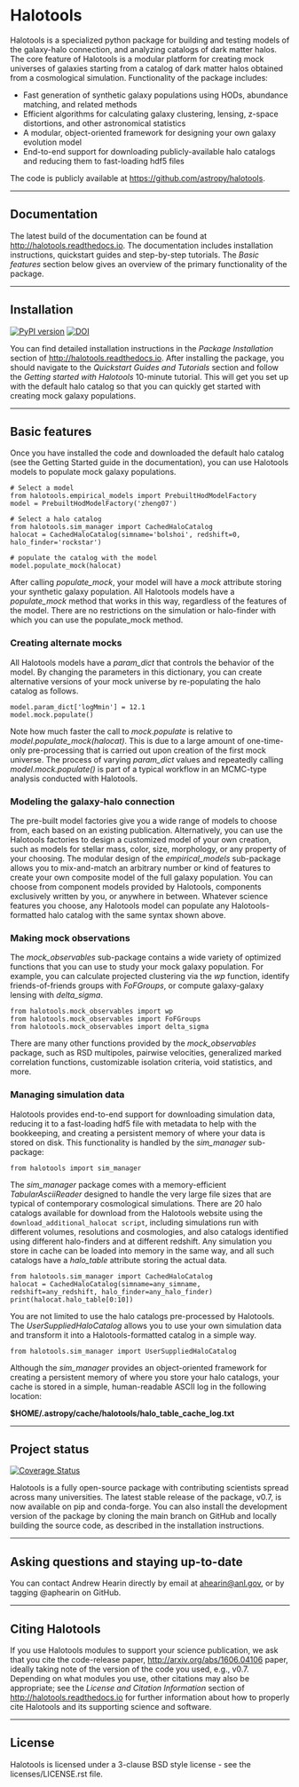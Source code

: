 # Halotools

Halotools is a specialized python package for building and testing models of the galaxy-halo connection, and analyzing catalogs of dark matter halos.
The core feature of Halotools is a modular platform for creating mock universes of galaxies starting from a catalog of dark matter halos obtained from a cosmological simulation. Functionality of the package includes:

* Fast generation of synthetic galaxy populations using HODs, abundance matching, and related methods
* Efficient algorithms for calculating galaxy clustering, lensing, z-space distortions, and other astronomical statistics
* A modular, object-oriented framework for designing your own galaxy evolution model
* End-to-end support for downloading publicly-available halo catalogs and reducing them to fast-loading hdf5 files

The code is publicly available at https://github.com/astropy/halotools.

---

## Documentation

The latest build of the documentation can be found at http://halotools.readthedocs.io. The documentation includes installation instructions, quickstart guides and step-by-step tutorials. The *Basic features* section below gives an overview of the primary functionality of the package.

---

## Installation

[![PyPI version](https://badge.fury.io/py/halotools.svg)](https://badge.fury.io/py/halotools)
[![DOI](https://zenodo.org/badge/29036740.svg)](https://zenodo.org/badge/latestdoi/29036740)

You can find detailed installation instructions
in the *Package Installation* section of http://halotools.readthedocs.io. After installing the package, you should navigate to the *Quickstart Guides and Tutorials* section and follow the *Getting started with Halotools* 10-minute tutorial. This will get you set up with the default halo catalog so that you can quickly get started with creating mock galaxy populations.

---


## Basic features

Once you have installed the code and downloaded the default halo catalog (see the Getting Started guide in the documentation), you can use Halotools models to populate mock galaxy populations.

```
# Select a model
from halotools.empirical_models import PrebuiltHodModelFactory
model = PrebuiltHodModelFactory('zheng07')

# Select a halo catalog
from halotools.sim_manager import CachedHaloCatalog
halocat = CachedHaloCatalog(simname='bolshoi', redshift=0, halo_finder='rockstar')

# populate the catalog with the model
model.populate_mock(halocat)
```
After calling *populate_mock*, your model will have a *mock* attribute storing your synthetic galaxy population. All Halotools models have a *populate_mock* method that works in this way, regardless of the features of the model. There are no restrictions on the simulation or halo-finder with which you can use the populate_mock method.

### Creating alternate mocks

All Halotools models have a *param_dict* that controls the behavior of the model. By changing the parameters in this dictionary, you can create alternative versions of your mock universe by re-populating the halo catalog as follows.

```
model.param_dict['logMmin'] = 12.1
model.mock.populate()
```
Note how much faster the call to *mock.populate* is relative to *model.populate_mock(halocat)*. This is due to a large amount of one-time-only pre-processing that is carried out upon creation of the first mock universe. The process of varying *param_dict* values and repeatedly calling *model.mock.populate()* is part of a typical workflow in an MCMC-type analysis conducted with Halotools.


### Modeling the galaxy-halo connection

The pre-built model factories give you a wide range of models to choose from, each based on an existing publication. Alternatively, you can use the Halotools factories to design a customized model of your own creation, such as models for stellar mass, color, size, morphology, or any property of your choosing. The modular design of the *empirical_models* sub-package allows you to mix-and-match an arbitrary number or kind of features to create your own composite model of the full galaxy population. You can choose from component models provided by Halotools, components exclusively written by you, or anywhere in between. Whatever science features you choose, any Halotools model can populate any Halotools-formatted halo catalog with the same syntax shown above.

### Making mock observations

The *mock_observables* sub-package contains a wide variety of optimized functions that you can use to study your mock galaxy population. For example, you can calculate projected clustering via the *wp* function, identify friends-of-friends groups with *FoFGroups*, or compute galaxy-galaxy lensing with *delta_sigma*.

```
from halotools.mock_observables import wp
from halotools.mock_observables import FoFGroups
from halotools.mock_observables import delta_sigma
```

There are many other functions provided by the *mock_observables* package, such as RSD multipoles, pairwise velocities, generalized marked correlation functions, customizable isolation criteria, void statistics, and more.

### Managing simulation data

Halotools provides end-to-end support for downloading simulation data, reducing it to a fast-loading hdf5 file with metadata to help with the bookkeeping, and creating a persistent memory of where your data is stored on disk. This functionality is handled by the *sim_manager* sub-package:

```
from halotools import sim_manager
```

The *sim_manager* package comes with a memory-efficient *TabularAsciiReader* designed to handle the very large file sizes that are typical of contemporary cosmological simulations. There are 20 halo catalogs available for download from the Halotools website using the `download_additional_halocat script`, including simulations run with different volumes, resolutions and cosmologies, and also catalogs identified using different halo-finders and at different redshift. Any simulation you store in cache can be loaded into memory in the same way, and all such catalogs have a *halo_table* attribute storing the actual data.

```
from halotools.sim_manager import CachedHaloCatalog
halocat = CachedHaloCatalog(simname=any_simname, redshift=any_redshift, halo_finder=any_halo_finder)
print(halocat.halo_table[0:10])
```

You are not limited to use the halo catalogs pre-processed by Halotools. The *UserSuppliedHaloCatalog* allows you to use your own simulation data and transform it into a Halotools-formatted catalog in a simple way.

```
from halotools.sim_manager import UserSuppliedHaloCatalog
```
Although the *sim_manager* provides an object-oriented framework for creating a persistent memory of where you store your halo catalogs, your cache is stored in a simple, human-readable ASCII log in the following location:

**$HOME/.astropy/cache/halotools/halo_table_cache_log.txt**

---

## Project status

[![Coverage Status](https://coveralls.io/repos/astropy/halotools/badge.svg?branch=main&service=github)](https://coveralls.io/github/astropy/halotools?branch=main)

Halotools is a fully open-source package with contributing scientists spread across many universities. The latest stable release of the package, v0.7, is now available on pip and conda-forge. You can also install the development version of the package by cloning the main branch on GitHub and locally building the source code, as described in the installation instructions.

---

## Asking questions and staying up-to-date

You can contact Andrew Hearin directly by email at ahearin@anl.gov, or by tagging @aphearin on GitHub.

---

## Citing Halotools

If you use Halotools modules to support your science publication, we ask that you cite the code-release paper, http://arxiv.org/abs/1606.04106 paper, ideally taking note of the version of the code you used, e.g., v0.7. Depending on what modules you use, other citations may also be appropriate; see the *License and Citation Information* section of http://halotools.readthedocs.io for further information about how to properly cite Halotools and its supporting science and software.


---

## License

Halotools is licensed under a 3-clause BSD style license - see the licenses/LICENSE.rst file.

